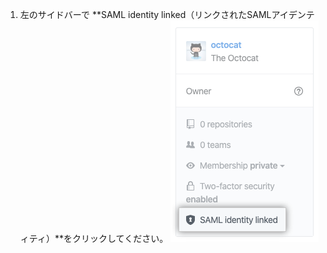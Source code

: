 1. 左のサイドバーで **SAML identity linked（リンクされたSAMLアイデンティティ）**をクリックしてください。 ![リンクされたSAMLアイデンティティ](/assets/images/help/saml/saml-identity-linked.png)
